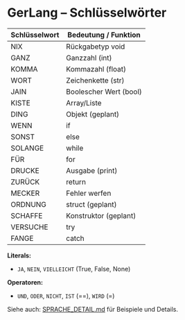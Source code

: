# GerLang – Schlüsselwörter

| Schlüsselwort | Bedeutung / Funktion           |
|--------------|-------------------------------|
| NIX          | Rückgabetyp void              |
| GANZ         | Ganzzahl (int)                |
| KOMMA        | Kommazahl (float)             |
| WORT         | Zeichenkette (str)            |
| JAIN         | Boolescher Wert (bool)        |
| KISTE        | Array/Liste                   |
| DING         | Objekt (geplant)              |
| WENN         | if                            |
| SONST        | else                          |
| SOLANGE      | while                         |
| FÜR          | for                           |
| DRUCKE       | Ausgabe (print)               |
| ZURÜCK       | return                        |
| MECKER       | Fehler werfen                 |
| ORDNUNG      | struct (geplant)              |
| SCHAFFE      | Konstruktor (geplant)         |
| VERSUCHE     | try                           |
| FANGE        | catch                         |

**Literals:**
- `JA`, `NEIN`, `VIELLEICHT` (True, False, None)

**Operatoren:**
- `UND`, `ODER`, `NICHT`, `IST` (==), `WIRD` (=)

Siehe auch: [SPRACHE_DETAIL.md](./SPRACHE_DETAIL.md) für Beispiele und Details.
